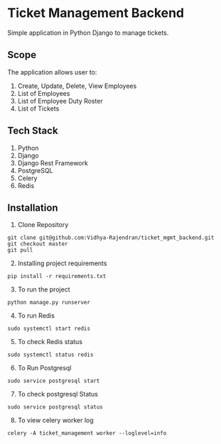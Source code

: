 # Ticket Management Backend
 
Simple application in Python Django to manage tickets.


## Scope
The application allows user to:
1. Create, Update, Delete, View Employees
2. List of Employees
3. List of Employee Duty Roster
4. List of Tickets


## Tech Stack
1. Python
2. Django
3. Django Rest Framework
4. PostgreSQL
5. Celery
6. Redis


## Installation
1. Clone Repository
```
git clone git@github.com:Vidhya-Rajendran/ticket_mgmt_backend.git
git checkout master
git pull
```
2. Installing project requirements
```
pip install -r requirements.txt
```
3. To run the project
```
python manage.py runserver
```
4. To run Redis
```
sudo systemctl start redis
```
5. To check Redis status
```
sudo systemctl status redis
```
6. To Run Postgresql
```
sudo service postgresql start
```
7. To check postgresql Status
```
sudo service postgresql status
```
8. To view celery worker log
```
celery -A ticket_management worker --loglevel=info
```
